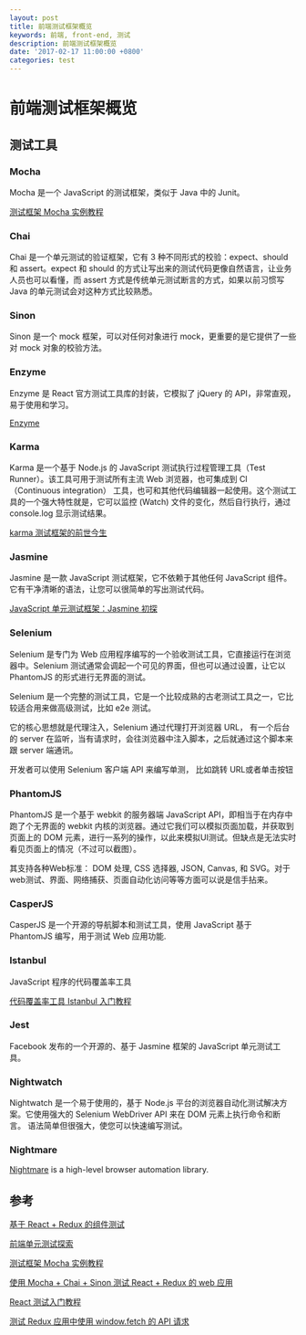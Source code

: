 ```yaml
---
layout: post
title: 前端测试框架概览
keywords: 前端, front-end, 测试
description: 前端测试框架概览
date: '2017-02-17 11:00:00 +0800'
categories: test
---
```


# 前端测试框架概览


## 测试工具

### Mocha

Mocha 是一个 JavaScript 的测试框架，类似于 Java 中的 Junit。

[测试框架 Mocha 实例教程](http://www.ruanyifeng.com/blog/2015/12/a-mocha-tutorial-of-examples.html)


### Chai

Chai 是一个单元测试的验证框架，它有 3 种不同形式的校验：expect、should 和 assert。expect 和 should 的方式让写出来的测试代码更像自然语言，让业务人员也可以看懂，而 assert 方式是传统单元测试断言的方式，如果以前习惯写 Java 的单元测试会对这种方式比较熟悉。


### Sinon

Sinon 是一个 mock 框架，可以对任何对象进行 mock，更重要的是它提供了一些对 mock 对象的校验方法。


### Enzyme

Enzyme 是 React 官方测试工具库的封装，它模拟了 jQuery 的 API，非常直观，易于使用和学习。

[Enzyme](http://airbnb.io/enzyme/)


### Karma

Karma 是一个基于 Node.js 的 JavaScript 测试执行过程管理工具（Test Runner）。该工具可用于测试所有主流 Web 浏览器，也可集成到 CI（Continuous integration） 工具，也可和其他代码编辑器一起使用。这个测试工具的一个强大特性就是，它可以监控 (Watch) 文件的变化，然后自行执行，通过 console.log 显示测试结果。

[karma 测试框架的前世今生](http://taobaofed.org/blog/2016/01/08/karma-origin/)


### Jasmine

Jasmine 是一款 JavaScript 测试框架，它不依赖于其他任何 JavaScript 组件。它有干净清晰的语法，让您可以很简单的写出测试代码。

[JavaScript 单元测试框架：Jasmine 初探](https://www.ibm.com/developerworks/cn/web/1404_changwz_jasmine/)


### Selenium

Selenium 是专门为 Web 应用程序编写的一个验收测试工具，它直接运行在浏览器中。Selenium 测试通常会调起一个可见的界面，但也可以通过设置，让它以 PhantomJS 的形式进行无界面的测试。

Selenium 是一个完整的测试工具，它是一个比较成熟的古老测试工具之一，它比较适合用来做高级测试，比如 e2e 测试。

它的核心思想就是代理注入，Selenium 通过代理打开浏览器 URL， 有一个后台的 server 在监听，当有请求时，会往浏览器中注入脚本，之后就通过这个脚本来跟 server 端通讯。

开发者可以使用 Selenium 客户端 API 来编写单测， 比如跳转 URL或者单击按钮


### PhantomJS

PhantomJS 是一个基于 webkit 的服务器端 JavaScript API，即相当于在内存中跑了个无界面的 webkit 内核的浏览器。通过它我们可以模拟页面加载，并获取到页面上的 DOM 元素，进行一系列的操作，以此来模拟UI测试。但缺点是无法实时看见页面上的情况（不过可以截图）。

其支持各种Web标准： DOM 处理, CSS 选择器, JSON, Canvas, 和 SVG。对于web测试、界面、网络捕获、页面自动化访问等等方面可以说是信手拈来。


### CasperJS

CasperJS 是一个开源的导航脚本和测试工具，使用 JavaScript 基于 PhantomJS 编写，用于测试 Web 应用功能.


### Istanbul

JavaScript 程序的代码覆盖率工具

[代码覆盖率工具 Istanbul 入门教程](http://www.ruanyifeng.com/blog/2015/06/istanbul.html)


### Jest

Facebook 发布的一个开源的、基于 Jasmine 框架的 JavaScript 单元测试工具。


### Nightwatch

Nightwatch 是一个易于使用的，基于 Node.js 平台的浏览器自动化测试解决方案。它使用强大的 Selenium WebDriver API 来在 DOM 元素上执行命令和断言。 语法简单但很强大，使您可以快速编写测试。


### Nightmare

[Nightmare](https://github.com/segmentio/nightmare) is a high-level browser automation library.


## 参考

[基于 React + Redux 的组件测试](http://front-ender.me/react/react-test-component.html)

[前端单元测试探索](https://segmentfault.com/a/1190000006933557)

[测试框架 Mocha 实例教程](http://www.ruanyifeng.com/blog/2015/12/a-mocha-tutorial-of-examples.html)

[使用 Mocha + Chai + Sinon 测试 React + Redux 的 web 应用](http://zhaozhiming.github.io/blog/2015/12/19/use-mocha-and-chai-and-sinon-to-test-react-and-redux-webapp/)

[React 测试入门教程](http://www.ruanyifeng.com/blog/2016/02/react-testing-tutorial.html)

[测试 Redux 应用中使用 window.fetch 的 API 请求](http://frantic1048.logdown.com/posts/517113-test-redux-application-windowfetch-api-request)
